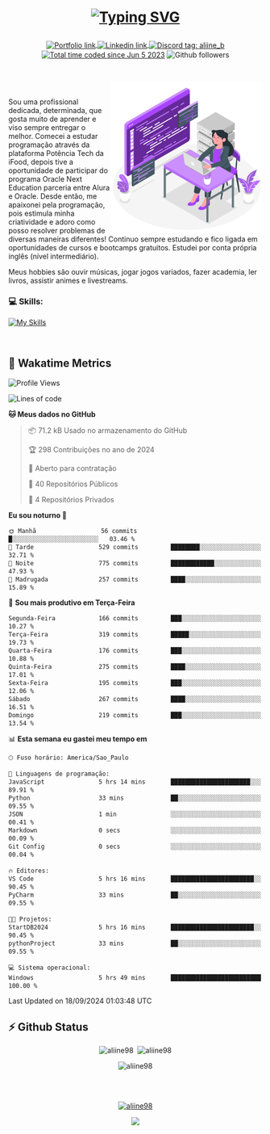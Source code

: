 # <p align = "center"><a href="https://git.io/typing-svg"><img src="https://readme-typing-svg.demolab.com?font=Space+Mono&size=28&pause=1000&duration=4000&color=8E58F7&vCenter=true&width=500&lines=%E2%9C%A8+Ol%C3%A1%2C+sou+Aline+Bevilacqua;%E2%9C%A8+Desenvolvedora+Web!" alt="Typing SVG" /></a></p>

<p align = "center">
    <a href="https://aliine98.github.io" target="_blank">
        <img alt="Portfolio link" align="center" src = "https://img.shields.io/badge/portfolio-8A2BE2?style=for-the-badge">
    </a>
    <a href="https://www.linkedin.com/in/aline-bevilacqua/" target="_blank">
        <img alt="Linkedin link" align="center" src = "https://img.shields.io/badge/LinkedIn-0077B5?style=for-the-badge&logo=linkedin&logoColor=white">
    </a>
    <a href="https://discord.com/" target="_blank">
        <img alt="Discord tag: aliine_b" align="center" src="https://img.shields.io/badge/-aliine__b-5865f2?style=flat-square&logo=Discord&logoColor=FFF" height="28">
    </a>
    <a href="https://wakatime.com/@aliine"><img src="https://wakatime.com/badge/user/d705bdc6-1244-4026-9380-8de8c1599f8d.svg?style=for-the-badge" alt="Total time coded since Jun 5 2023" align="center"/></a>
    <img alt="Github followers" align="center" src="https://img.shields.io/github/followers/Aliine98?style=for-the-badge&color=bf0f47&logo=github&logoColor=white">
</p><br>

<a href="https://storyset.com/"><img src="./assets/coding-amico.svg" width="300" align="right"></a>

<div align="left">
<br>

Sou uma profissional dedicada, determinada, que gosta muito de aprender e viso sempre entregar o melhor. Comecei a estudar programação através da plataforma Potência Tech da iFood, depois tive a oportunidade de participar do programa Oracle Next Education parceria entre Alura e Oracle. Desde então, me apaixonei pela programação, pois estimula minha criatividade e adoro como posso resolver problemas de diversas maneiras diferentes! Continuo sempre estudando e fico ligada em oportunidades de cursos e bootcamps gratuitos.
Estudei por conta própria inglês (nível intermediário).

Meus hobbies são ouvir músicas, jogar jogos variados, fazer academia, ler livros, assistir animes e livestreams.

### 💻 Skills:
[![My Skills](https://skillicons.dev/icons?i=html,css,js,bootstrap,tailwind,ts,mysql,angular,next,nuxt,express,mongo,java)](https://skillicons.dev)
</div>
<br>

## 🚀 Wakatime Metrics

<!--START_SECTION:waka-->
![Profile Views](http://img.shields.io/badge/Visualizac%C3%B5es%20do%20perfil-0-blue)

![Lines of code](https://img.shields.io/badge/Desde%20o%20Hello%20World%20eu%20escrevi-341.3%20thousand%20linhas%20de%20c%C3%B3digo-blue)

**🐱 Meus dados no GitHub** 

> 📦 71.2 kB Usado no armazenamento do GitHub 
 > 
> 🏆 298 Contribuições no ano de 2024
 > 
> 💼 Aberto para contratação
 > 
> 📜 40 Repositórios Públicos 
 > 
> 🔑 4 Repositórios Privados 
 > 
**Eu sou noturno 🦉** 

```text
🌞 Manhã                  56 commits          █░░░░░░░░░░░░░░░░░░░░░░░░   03.46 % 
🌆 Tarde                  529 commits         ████████░░░░░░░░░░░░░░░░░   32.71 % 
🌃 Noite                  775 commits         ████████████░░░░░░░░░░░░░   47.93 % 
🌙 Madrugada              257 commits         ████░░░░░░░░░░░░░░░░░░░░░   15.89 % 
```
📅 **Sou mais produtivo em Terça-Feira** 

```text
Segunda-Feira            166 commits         ███░░░░░░░░░░░░░░░░░░░░░░   10.27 % 
Terça-Feira              319 commits         █████░░░░░░░░░░░░░░░░░░░░   19.73 % 
Quarta-Feira             176 commits         ███░░░░░░░░░░░░░░░░░░░░░░   10.88 % 
Quinta-Feira             275 commits         ████░░░░░░░░░░░░░░░░░░░░░   17.01 % 
Sexta-Feira              195 commits         ███░░░░░░░░░░░░░░░░░░░░░░   12.06 % 
Sábado                   267 commits         ████░░░░░░░░░░░░░░░░░░░░░   16.51 % 
Domingo                  219 commits         ███░░░░░░░░░░░░░░░░░░░░░░   13.54 % 
```


📊 **Esta semana eu gastei meu tempo em** 

```text
🕑︎ Fuso horário: America/Sao_Paulo

💬 Linguagens de programação: 
JavaScript               5 hrs 14 mins       ██████████████████████░░░   89.91 % 
Python                   33 mins             ██░░░░░░░░░░░░░░░░░░░░░░░   09.55 % 
JSON                     1 min               ░░░░░░░░░░░░░░░░░░░░░░░░░   00.41 % 
Markdown                 0 secs              ░░░░░░░░░░░░░░░░░░░░░░░░░   00.09 % 
Git Config               0 secs              ░░░░░░░░░░░░░░░░░░░░░░░░░   00.04 % 

🔥 Editores: 
VS Code                  5 hrs 16 mins       ███████████████████████░░   90.45 % 
PyCharm                  33 mins             ██░░░░░░░░░░░░░░░░░░░░░░░   09.55 % 

🐱‍💻 Projetos: 
StartDB2024              5 hrs 16 mins       ███████████████████████░░   90.45 % 
pythonProject            33 mins             ██░░░░░░░░░░░░░░░░░░░░░░░   09.55 % 

💻 Sistema operacional: 
Windows                  5 hrs 49 mins       █████████████████████████   100.00 % 
```


 Last Updated on 18/09/2024 01:03:48 UTC
<!--END_SECTION:waka-->
 
## ⚡ Github Status

<p align="center"><img src="https://my-github-readme-stats-aliine98.vercel.app/api?username=aliine98&show_icons=true&locale=en&theme=radical" alt="aliine98" />&nbsp;&nbsp;<img src="https://my-github-readme-stats-aliine98.vercel.app/api/top-langs?username=aliine98&show_icons=true&locale=en&layout=compact&theme=radical&exclude_repo=my-github-readme-stats,my-github-readme-streak-stats,github-readme-streak-stats,ajax-com-js-puro" alt="aliine98" /></p>

<p align="center"><img src="https://streak-stats.demolab.com?user=aliine98&theme=radical" alt="aliine98" /></p>

<br><br>
<p align="center"> <a href="https://github.com/ryo-ma/github-profile-trophy" target="_blank"><img src="https://github-profile-trophy.vercel.app/?username=aliine98&theme=radical&column=4" alt="aliine98" /></a> </p>

<p align="center"><img src="https://media4.giphy.com/media/C1bBFL2dMQxA4/giphy.gif?cid=ecf05e47z7xqxd7gboyuplq95r7v869x9bi8msk1upllpme2&ep=v1_gifs_search&rid=giphy.gif&ct=g" width="700"></p>
